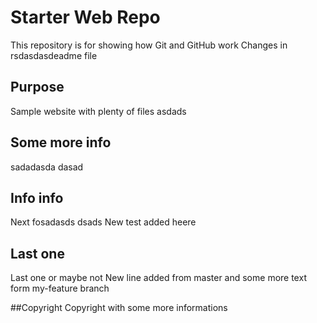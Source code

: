 # Starter Web Repo

This repository is for showing how Git and GitHub work
Changes in rsdasdasdeadme file 

## Purpose
Sample website with plenty of files
asdads

## Some more info
sadadasda
dasad

## Info info
Next fosadasds
dsads New test added heere

## Last one 
Last one or maybe not
New line added from master and some more text
form my-feature branch

##Copyright
Copyright with some more informations
